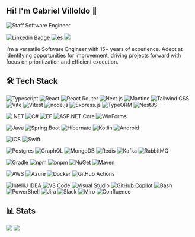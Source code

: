 ## Hi! I'm Gabriel Villoldo 🤝
![Staff Software Engineer](https://readme-typing-svg.demolab.com/?lines=Staff+Software+Engineer;Open-Source+Contributor;Home+Automation+Enthusiast&height=20&vCenter=true)

[![Linkedin Badge](https://img.shields.io/badge/-LinkedIn-0077B5?style=flat&logo=Linkedin&logoColor=white&link=https://www.linkedin.com/in/gabrielvilloldo/)](https://www.linkedin.com/in/gabrielvilloldo/) [![es](https://img.shields.io/badge/Español-yellow.svg)](https://github.com/gvillo/gvillo/blob/main/README.es.md)  ![](https://komarev.com/ghpvc/?username=gvillo&color=blue)

I'm a versatile Software Engineer with 15+ years of experience. Adept at identifying opportunities for improvement, driving projects forward with focus on prioritization and efficient execution.

## 🛠️ Tech Stack

![Typescript](https://img.shields.io/badge/-Typescript-ffdd19?style=flat&logoColor=white&logo=typescript&color=3178C6)
![React](https://img.shields.io/badge/React-20232A?logo=react&logoColor=61DAFB)
![React Router](https://img.shields.io/badge/React%20Router-CA4245?logo=react-router&logoColor=white)
![Next.js](https://img.shields.io/badge/Next.js-black?logo=next.js&logoColor=white)
![Mantine](https://img.shields.io/badge/Mantine-6F2CAC?logo=mantine&logoColor=white)
![Tailwind CSS](https://img.shields.io/badge/Tailwind%20CSS-38B2AC?logo=tailwind-css&logoColor=white)
![Vite](https://img.shields.io/badge/Vite-646CFF?logo=vite&logoColor=fff)
![Vitest](https://img.shields.io/badge/Vitest-6E9F18?logo=vitest&logoColor=fff)
![node.js](https://img.shields.io/badge/node.js-339933.svg?logo=node.js&logoColor=white)
![Express.js](https://img.shields.io/badge/Express.js-%23404d59.svg?logo=express&logoColor=%2361DAFB)
![TypeORM](https://img.shields.io/badge/TypeORM-FE0803?logo=typeorm&logoColor=fff)
![NestJS](https://img.shields.io/badge/NestJS-E0234E.svg?logo=nestjs&logoColor=white)

![.NET](https://img.shields.io/badge/.NET-512BD4.svg?logo=.net&logoColor=white)
![C#](https://custom-icon-badges.demolab.com/badge/C%23-%23239120.svg?logo=cshrp&logoColor=white)
![EF](https://img.shields.io/badge/EF-512BD4?logo=.net&logoColor=white)
![ASP.NET Core](https://img.shields.io/badge/ASP.NET_Core-512BD4?logo=.net&logoColor=white)
![WinForms](https://img.shields.io/badge/WinForms-5C2D91?logo=.net&logoColor=white)

![Java](https://img.shields.io/badge/Java-%23ED8B00.svg?logo=openjdk&logoColor=white)
![Spring Boot](https://img.shields.io/badge/Spring%20Boot-6DB33F.svg?logo=spring-boot&logoColor=white)
![Hibernate](https://img.shields.io/badge/Hibernate-59666C?logo=hibernate&logoColor=white)
![Kotlin](https://img.shields.io/badge/Kotlin-%237F52FF.svg?logo=kotlin&logoColor=white)
![Android](https://img.shields.io/badge/Android-3DDC84?logo=android&logoColor=white)

![iOS](https://img.shields.io/badge/iOS-000000?logo=ios&logoColor=white)
![Swift](https://img.shields.io/badge/Swift-FA7343?logo=swift&logoColor=white)

![Postgres](https://img.shields.io/badge/Postgres-4479A1?logo=postgresql&logoColor=white)
![GraphQL](https://img.shields.io/badge/GraphQL-E10098?logo=graphql&logoColor=white)
![MongoDB](https://img.shields.io/badge/MongoDB-47A248?logo=mongodb&logoColor=white)
![Redis](https://img.shields.io/badge/Redis-DC382D?logo=redis&logoColor=white)
![Kafka](https://img.shields.io/badge/Kafka-231F20?logo=apache-kafka&logoColor=white)
![RabbitMQ](https://img.shields.io/badge/RabbitMQ-FF6600?logo=rabbitmq&logoColor=white)

![Gradle](https://img.shields.io/badge/Gradle-02303A.svg?logo=gradle&logoColor=white)
![npm](https://img.shields.io/badge/npm-CB3837.svg?logo=npm&logoColor=white)
![pnpm](https://img.shields.io/badge/pnpm-14B3C3.svg?logo=pnpm&logoColor=white)
![NuGet](https://img.shields.io/badge/NuGet-004880.svg?logo=nuget&logoColor=white)
![Maven](https://img.shields.io/badge/Maven-C71A36.svg?logo=apache-maven&logoColor=white)

![AWS](https://img.shields.io/badge/AWS-%23FF9900.svg?logo=amazon-web-services&logoColor=white)
![Azure](https://custom-icon-badges.demolab.com/badge/Azure-0089D6?logo=msazure&logoColor=white)
![Docker](https://img.shields.io/badge/-Docker-1090D1?style=flat&logoColor=white&logo=docker)
![GitHub Actions](https://img.shields.io/badge/GitHub_Actions-2088FF?logo=github-actions&logoColor=white)

![IntelliJ IDEA](https://img.shields.io/badge/IntelliJ%20IDEA-000000.svg?logo=intellij-idea&logoColor=white) ![VS Code](https://custom-icon-badges.demolab.com/badge/Visual%20Studio%20Code-0078d7.svg?logo=vsc&logoColor=white) ![Visual Studio](https://custom-icon-badges.demolab.com/badge/Visual%20Studio-5C2D91.svg?&logo=visual-studio&logoColor=white)  [![GitHub Copilot](https://img.shields.io/badge/GitHub%20Copilot-000?logo=githubcopilot&logoColor=fff)](#) ![Bash](https://img.shields.io/badge/Bash-4EAA25.svg?logo=gnu-bash&logoColor=white) ![PowerShell](https://img.shields.io/badge/PowerShell-5391FE.svg?logo=powershell&logoColor=white) 
![Jira](https://img.shields.io/badge/Jira-0052CC?logo=jira&logoColor=fff) ![Slack](https://img.shields.io/badge/Slack-4A154B?logo=slack&logoColor=fff) ![Miro](https://img.shields.io/badge/Miro-050038?logo=miro&logoColor=fff) ![Confluence](https://img.shields.io/badge/Confluence-172B4D?logo=confluence&logoColor=fff)

## 📊 Stats

<picture>
  <source
    srcset="https://github-readme-stats-rouge-six-99.vercel.app/api/top-langs/?username=gvillo&layout=compact&theme=dark&langs_count=8&count_private=true"
    media="(prefers-color-scheme: dark)"
  />
  <source
    srcset="https://github-readme-stats-rouge-six-99.vercel.app/api/top-langs/?username=gvillo&layout=compact&theme=default&langs_count=8&count_private=true"
    media="(prefers-color-scheme: light), (prefers-color-scheme: no-preference)"
  />
  <img src="https://github-readme-stats-rouge-six-99.vercel.app/api/top-langs/?username=gvillo&layout=compact&theme=default&langs_count=8&count_private=true" />
</picture>

<picture>
  <source
    srcset="https://github-readme-stats-rouge-six-99.vercel.app/api?username=gvillo&theme=dark&rank_icon=github&show_icons=true"
    media="(prefers-color-scheme: dark)"
  />
  <source
    srcset="https://github-readme-stats-rouge-six-99.vercel.app/api?username=gvillo&theme=default&rank_icon=github&show_icons=true"
    media="(prefers-color-scheme: light), (prefers-color-scheme: no-preference)"
  />
  <img src="https://github-readme-stats-rouge-six-99.vercel.app/api?username=gvillo&theme=default&rank_icon=github&show_icons=true" />
</picture>
